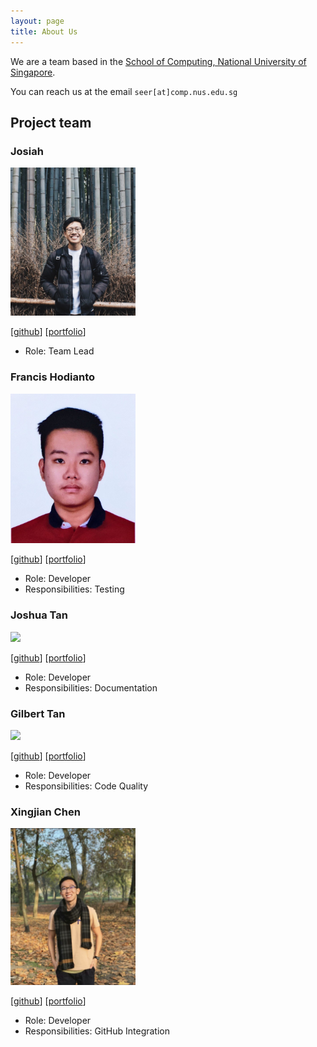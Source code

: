 ```yaml
---
layout: page
title: About Us
---
```


We are a team based in the [School of Computing, National University of Singapore](http://www.comp.nus.edu.sg).

You can reach us at the email `seer[at]comp.nus.edu.sg`

## Project team

### Josiah

<img src="images/josiahkhoo.png" width="200px">

[[github](https://github.com/josiahkhoo)]
[[portfolio](team/josiah.md)]

* Role: Team Lead

### Francis Hodianto

<img src="images/fh-30.png" width="200px">

[[github](https://github.com/FH-30)]
[[portfolio](team/francis.md)]

* Role: Developer
* Responsibilities: Testing

### Joshua Tan

<img src="images/joshtyf.png" width="200px">

[[github](http://github.com/joshtyf)]
[[portfolio](team/joshua.md)]

* Role: Developer
* Responsibilities: Documentation

### Gilbert Tan

<img src="images/gilberttan19.png" width="200px">

[[github](https://github.com/GilbertTan19)]
[[portfolio](team/gilberttan19.md)]

* Role: Developer
* Responsibilities: Code Quality

### Xingjian Chen

<img src="images/chenxj98.png" width="200px">

[[github](https://github.com/ChenXJ98)]
[[portfolio](team/xingjian.md)]

* Role: Developer
* Responsibilities: GitHub Integration
